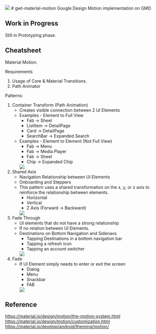 <img src="https://i.imgur.com/m8q4JAB.png"/>
# gwt-material-motion
Google Design Motion implementation on GMD

## Work in Progress
Still in Prototyping phase.

## Cheatsheet
Material Motion.

Requirements 
1. Usage of Core & Material Transitions.
2. Path Animator

Patterns:
1. Container Transform (Path Animation)
	- Creates visible connection between 2 UI Elements
	- Examples - Element to Full View
      - Fab -> Sheet
      - ListItem -> DetailPage
      - Card -> DetailPage
      - SearchBar -> Expanded Search
	- Examples - Element to Element (Not Full View) 
      - Fab -> Menu
      - Fab -> Media Player
      - Fab -> Sheet
      - Chip -> Expanded Chip
      <img src="https://github.com/flutter/packages/raw/master/packages/animations/example/demo_gifs/container_transform_lineup.gif" />
2. Shared Axis
    - Navigation Relationship between UI Elements
    - Onboarding and Steppers
    - This pattern uses a shared transformation on the x, y, or z axis to reinforce the relationship between elements.
      - Horizontal
      - Vertical
      - Z Axis (Forward -> Backward)
      <img src="https://github.com/flutter/packages/raw/master/packages/animations/example/demo_gifs/shared_axis_lineup.gif"/>
3. Fade Through	
    - UI elements that do not have a strong relationship
	- If no relation between UI Elements.
	- Destinations on Bottom Navigation and Sidenavs
      - Tapping Destinations in a bottom navigation bar
      - Tapping a refresh icon
      - Tapping an account switcher
      <img src="https://github.com/flutter/packages/raw/master/packages/animations/example/demo_gifs/fade_through_lineup.gif"/>
4. Fade
	- If UI Element simply needs to enter or exit the screen
      - Dialog
      - Menu
      - Snackbar
      - FAB
      <img src="https://github.com/flutter/packages/raw/master/packages/animations/example/demo_gifs/fade_lineup.gif"/>

## Reference
https://material.io/design/motion/the-motion-system.html
https://material.io/design/motion/customization.html
https://material.io/develop/android/theming/motion/
